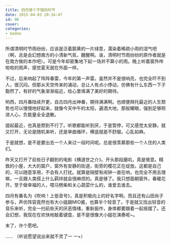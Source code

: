 ```yaml
---
title: 四月是个不错的时节
date: 2015-04-03 20:34:47
id: 96
cover: 
categories:
- madao
---
```


所谓清明时节雨纷纷，应该是泛着鹅黄的一片绿意，濡染着稀疏小雨的湿气吧（啊，总是会幻想南方的小清新气氛，醒醒啊。诶，清明时节雨纷纷的原作者就是在南方做的本作吧）。可是今年却密集地下起一场并不算小的雨。晚上听着窗外哗啦啦的雨声，感觉夏天就在外面一样。

不过，后来响起了阵阵春雷，今年的第一声雷。虽然并不是很响亮，也完全吓不到人，很沉闷。但那从天空传来的涌动，总让人有点小悸动，仿佛有什么东西一下子豁然了，有好的气象渐渐临近，给心里填满了美好的期待。

哟西，四月番陆续开更，自古四月出神番，期待满满啊。也顺便拜托最近的人生颓势也可以慢慢地好起来，就像今天中午的太阳，遍洒大地，那般耀眼，强到足够照进人心，负能量全全退散。

提起最近，也真是颓到不行了。听歌都能听到厌，于是暂停，可又感觉太安静。就又打开，无论是随机来听，还是单曲循环，横竖就是不舒服。心乱如麻。

于是就想，是不是要出去一个人来过一段时间呢。总是很羡慕那些一个人住的人类们。

昨天又打开了前些日子翻到的电影《横道世之介》。开头那段磨叽，真是惬意。精致的小屋，大大的窗户，窗外有安静的街道，街旁的樱花正在绽放。这都是自己的，可以随意享用，不会有人打扰。就算是隔壁有闹钟一直在响，也完全不用去理嘛，一旦跟人类搭上什么羁绊就会很麻烦的。真是够了。我只想面朝窗外，春暖花开。至于做幸福的人，喂马劈柴和关心蔬菜什么的，谁爱去谁去。

四月有番名为《吹响！上低音号》，真是积极向上的好名字啊。而且还有山田尚子参与，声优阵容竟然也有大小姐跟MIO酱，也算半个轻音了。于是就又找出轻音的音乐来听，完全一扫前些天的厌恶情绪，重新振作，身体都要跟着一起摇摆了。还会幻想，我现在在欢快地敲着键盘，是不是很像大小姐在演奏呢~。

末了，许个愿吧。

…… （听说愿望说出来就不灵了一 一+）
